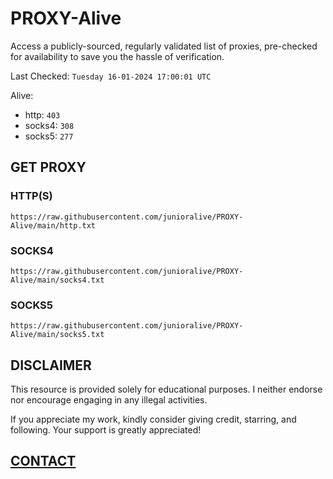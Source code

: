 # PROXY-Alive

Access a publicly-sourced, regularly validated list of proxies, pre-checked for availability to save you the hassle of verification.

Last Checked: `Tuesday 16-01-2024 17:00:01 UTC`

Alive:
- http: `403`
- socks4: `308`
- socks5: `277`

## GET PROXY

### HTTP(S)

```https://raw.githubusercontent.com/junioralive/PROXY-Alive/main/http.txt```

### SOCKS4

```https://raw.githubusercontent.com/junioralive/PROXY-Alive/main/socks4.txt```

### SOCKS5

```https://raw.githubusercontent.com/junioralive/PROXY-Alive/main/socks5.txt```

## DISCLAIMER

This resource is provided solely for educational purposes. I neither endorse nor encourage engaging in any illegal activities.

If you appreciate my work, kindly consider giving credit, starring, and following. Your support is greatly appreciated! 

## [CONTACT](https://t.me/TheJuniorAlive)
